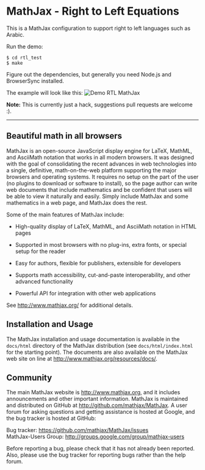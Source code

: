 # MathJax - Right to Left Equations

This is a MathJax configuration to support right to left languages such as Arabic.

Run the demo:

    $ cd rtl_test
    $ make

Figure out the dependencies, but generally you need Node.js and BrowserSync installed.

The example will look like this:
![Demo RTL MathJax](https://cloud.githubusercontent.com/assets/645156/9517397/70fc8fb2-4cb8-11e5-96fd-147751ca6e14.png)


**Note:** This is currently just a hack, suggestions pull requests are welcome :).

-------------

## Beautiful math in all browsers

MathJax is an open-source JavaScript display engine for LaTeX, MathML, and
AsciiMath notation that works in all modern browsers.  It was designed with
the goal of consolidating the recent advances in web technologies into a
single, definitive, math-on-the-web platform supporting the major browsers
and operating systems.  It requires no setup on the part of the user (no
plugins to download or software to install), so the page author can write
web documents that include mathematics and be confident that users will be
able to view it naturally and easily.  Simply include MathJax and some
mathematics in a web page, and MathJax does the rest.

Some of the main features of MathJax include:

- High-quality display of LaTeX, MathML, and AsciiMath notation in HTML pages

- Supported in most browsers with no plug-ins, extra fonts, or special
  setup for the reader

- Easy for authors, flexible for publishers, extensible for developers

- Supports math accessibility, cut-and-paste interoperability, and other
  advanced functionality

- Powerful API for integration with other web applications

See <http://www.mathjax.org/> for additional details.


## Installation and Usage

The MathJax installation and usage documentation is available in the
`docs/html` directory of the MathJax distribution (see
`docs/html/index.html` for the starting point).  The documents are also
available on the MathJax web site on line at <http://www.mathjax.org/resources/docs/>.


## Community

The main MathJax website is <http://www.mathjax.org>, and it includes
announcements and other important information.  MathJax is maintained and
distributed on GitHub at <http://github.com/mathjax/MathJax>.  A user forum
for asking questions and getting assistance is hosted at Google, and the
bug tracker is hosted at GitHub:

Bug tracker:         <https://github.com/mathjax/MathJax/issues>  
MathJax-Users Group: <http://groups.google.com/group/mathjax-users>

Before reporting a bug, please check that it has not already been reported.
Also, please use the bug tracker for reporting bugs rather than the help forum.
